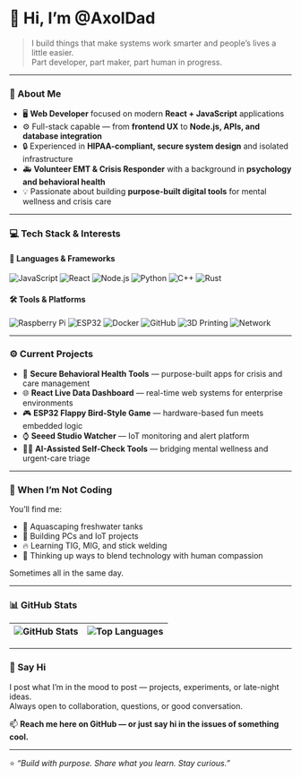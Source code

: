 # 👋 Hi, I’m **@AxolDad**

> I build things that make systems work smarter and people’s lives a little easier.  
> Part developer, part maker, part human in progress.

---

### 🧠 About Me  
- 🖥️ **Web Developer** focused on modern **React + JavaScript** applications  
- ⚙️ Full-stack capable — from **frontend UX** to **Node.js, APIs, and database integration**  
- 🔒 Experienced in **HIPAA-compliant, secure system design** and isolated infrastructure  
- 🚑 **Volunteer EMT & Crisis Responder** with a background in **psychology and behavioral health**  
- 💡 Passionate about building **purpose-built digital tools** for mental wellness and crisis care  

---

### 💻 Tech Stack & Interests  

#### 🧩 Languages & Frameworks  
![JavaScript](https://img.shields.io/badge/-JavaScript-F7DF1E?style=for-the-badge&logo=javascript&logoColor=black)
![React](https://img.shields.io/badge/-React-61DAFB?style=for-the-badge&logo=react&logoColor=black)
![Node.js](https://img.shields.io/badge/-Node.js-339933?style=for-the-badge&logo=nodedotjs&logoColor=white)
![Python](https://img.shields.io/badge/-Python-3776AB?style=for-the-badge&logo=python&logoColor=white)
![C++](https://img.shields.io/badge/-C++-00599C?style=for-the-badge&logo=cplusplus&logoColor=white)
![Rust](https://img.shields.io/badge/-Rust-000000?style=for-the-badge&logo=rust&logoColor=white)

#### 🛠️ Tools & Platforms  
![Raspberry Pi](https://img.shields.io/badge/-Raspberry%20Pi-A22846?style=for-the-badge&logo=raspberrypi&logoColor=white)
![ESP32](https://img.shields.io/badge/-ESP32-2C2C2C?style=for-the-badge)
![Docker](https://img.shields.io/badge/-Docker-2496ED?style=for-the-badge&logo=docker&logoColor=white)
![GitHub](https://img.shields.io/badge/-GitHub-181717?style=for-the-badge&logo=github)
![3D Printing](https://img.shields.io/badge/-3D%20Printing-FF6F00?style=for-the-badge)
![Network](https://img.shields.io/badge/-Networking-0A66C2?style=for-the-badge)

---

### ⚙️ Current Projects  
- 🧩 **Secure Behavioral Health Tools** — purpose-built apps for crisis and care management  
- 🌐 **React Live Data Dashboard** — real-time web systems for enterprise environments  
- 🎮 **ESP32 Flappy Bird-Style Game** — hardware-based fun meets embedded logic  
- ⌚ **Seeed Studio Watcher** — IoT monitoring and alert platform  
- 🧘‍♂️ **AI-Assisted Self-Check Tools** — bridging mental wellness and urgent-care triage  

---

### 🧰 When I’m Not Coding  
You’ll find me:
- 🌿 Aquascaping freshwater tanks  
- 🔧 Building PCs and IoT projects  
- 🔥 Learning TIG, MIG, and stick welding  
- 🧠 Thinking up ways to blend technology with human compassion  

Sometimes all in the same day.

---

### 📊 GitHub Stats  

| ![GitHub Stats](https://github-readme-stats.vercel.app/api?username=AxolDad&show_icons=true&theme=tokyonight) | ![Top Languages](https://github-readme-stats.vercel.app/api/top-langs/?username=AxolDad&layout=compact&theme=tokyonight) |
|:--:|:--:|

---

### 💬 Say Hi  
I post what I’m in the mood to post — projects, experiments, or late-night ideas.  
Always open to collaboration, questions, or good conversation.  

📫 **Reach me here on GitHub — or just say hi in the issues of something cool.**

---

⭐ _“Build with purpose. Share what you learn. Stay curious.”_


<!---
AxolDad/AxolDad is a ✨ special ✨ repository because its `README.md` (this file) appears on your GitHub profile.
You can click the Preview link to take a look at your changes.
--->
